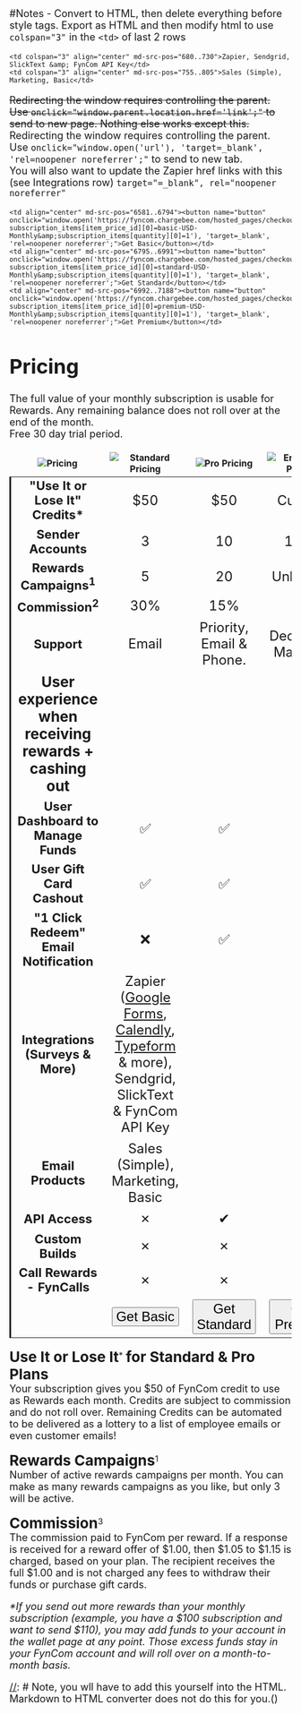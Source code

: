 #Notes - Convert to HTML, then delete everything before style tags.
Export as HTML and then modify html to use `colspan="3"` in the `<td>` of last 2 rows

```
<td colspan="3" align="center" md-src-pos="680..730">Zapier, Sendgrid, SlickText &amp; FynCom API Key</td>
<td colspan="3" align="center" md-src-pos="755..805">Sales (Simple), Marketing, Basic</td>
```

~~Redirecting the window requires controlling the parent. Use `onclick="window.parent.location.href='link';"` to send to new page. Nothing else works except this.~~
Redirecting the window requires controlling the parent. Use `onclick="window.open('url'), 'target=_blank', 'rel=noopener noreferrer';"` to send to new tab. <br>
You will also want to update the Zapier href links with this (see Integrations row) `target="=_blank", rel="noopener noreferrer"`


```
<td align="center" md-src-pos="6581..6794"><button name="button" onclick="window.open('https://fyncom.chargebee.com/hosted_pages/checkout?subscription_items[item_price_id][0]=basic-USD-Monthly&amp;subscription_items[quantity][0]=1'), 'target=_blank', 'rel=noopener noreferrer';">Get Basic</button></td>
<td align="center" md-src-pos="6795..6991"><button name="button" onclick="window.open('https://fyncom.chargebee.com/hosted_pages/checkout?subscription_items[item_price_id][0]=standard-USD-Monthly&amp;subscription_items[quantity][0]=1'), 'target=_blank', 'rel=noopener noreferrer';">Get Standard</button></td>
<td align="center" md-src-pos="6992..7188"><button name="button" onclick="window.open('https://fyncom.chargebee.com/hosted_pages/checkout?subscription_items[item_price_id][0]=premium-USD-Monthly&amp;subscription_items[quantity][0]=1'), 'target=_blank', 'rel=noopener noreferrer';">Get Premium</button></td>
```


[//]: # (You will want to manually add links into the HTML later too.)

# Pricing
The full value of your monthly subscription is usable for Rewards. Any remaining balance does not roll over at the end of the month. <br> Free 30 day trial period.

| ![Pricing](https://fyncom-static-files.s3.us-west-1.amazonaws.com/pricing/Pricing+Graphic+A1.png) |                                                                                             ![Standard Pricing](https://fyncom-static-files.s3.us-west-1.amazonaws.com/pricing/Pricing+Standard+A2_50.png)                                                                                              |                                                  ![Pro Pricing](https://fyncom-static-files.s3.us-west-1.amazonaws.com/pricing/Pricing+Pro+A3_.png)                                                  |                                          ![Enterprise Pricing](https://fyncom-static-files.s3.us-west-1.amazonaws.com/pricing/Pricing+Enterprise+A4.png)                                           |
|:-------------------------------------------------------------------------------------------------:|:-------------------------------------------------------------------------------------------------------------------------------------------------------------------------------------------------------------------------------------------------------------------------------------------------------:|:----------------------------------------------------------------------------------------------------------------------------------------------------------------------------------------------------:|:--------------------------------------------------------------------------------------------------------------------------------------------------------------------------------------------------:|
|                                   "Use It or Lose It" Credits*                                    |                                                                                                                                                   $50                                                                                                                                                   |                                                                                                 $50                                                                                                  |                                                                                               Custom                                                                                               |
|                                          Sender Accounts                                          |                                                                                                                                                    3                                                                                                                                                    |                                                                                                  10                                                                                                  |                                                                                                100+                                                                                                |
|                                   Rewards Campaigns<sup>1</sup>                                   |                                                                                                                                                    5                                                                                                                                                    |                                                                                                  20                                                                                                  |                                                                                             Unlimited                                                                                              |
|                                      Commission<sup>2</sup>                                       |                                                                                                                                                   30%                                                                                                                                                   |                                                                                                 15%                                                                                                  |                                                                                                 5%                                                                                                 |
|                                              Support                                              |                                                                                                                                                  Email                                                                                                                                                  |                                                                                       Priority, Email & Phone.                                                                                       |                                                                                         Dedicated Manager                                                                                          |
|                     **User experience when receiving rewards + cashing out**                      |
|                                  User Dashboard to Manage Funds                                   |                                                                                                                                                    ✅                                                                                                                                                    |                                                                                                  ✅                                                                                                   |                                                                                                 ✅                                                                                                  |
|                                      User Gift Card Cashout                                       |                                                                                                                                                    ✅                                                                                                                                                    |                                                                                                  ✅                                                                                                   |                                                                                                 ✅                                                                                                  |
|                                "1 Click Redeem" Email Notification                                |                                                                                                                                                    ❌                                                                                                                                                    |                                                                                                  ✅                                                                                                   |                                                                                                 ✅                                                                                                  |
|                                   Integrations (Surveys & More)                                   | Zapier ([Google Forms](https://zapier.com/shared/55aa54da57f69cc482d7aca9238c9aee459c3b2), [Calendly](https://zapier.com/shared/d3b8c380ec3e92855d6160075e243e4fc0cab081), [Typeform](https://zapier.com/shared/5605b1ceffcf3fe14d5cdd91717847590d849841) & more), Sendgrid, SlickText & FynCom API Key |
|                                          Email Products                                           |                                                                                                                                    Sales (Simple), Marketing, Basic                                                                                                                                     |
|                                            API Access                                             |                                                                                                                                                &#x2717;                                                                                                                                                 |                                                                                               &#10004;                                                                                               |                                                                                              &#10004;                                                                                              |
|                                           Custom Builds                                           |                                                                                                                                                &#x2717;                                                                                                                                                 |                                                                                               &#x2717;                                                                                               |                                                                                              &#10004;                                                                                              |
|                                      Call Rewards - FynCalls                                      |                                                                                                                                                &#x2717;                                                                                                                                                 |                                                                                               &#x2717;                                                                                               |                                                                                              &#10004;                                                                                              |
|                                                                                                   |                                           <button name="button" onclick="https://fyncom.chargebee.com/hosted_pages/checkout?subscription_items[item_price_id][0]=basic-USD-Monthly&subscription_items[quantity][0]=1"  formtarget="_blank">Get Basic</button>                                           | <button name="button" onclick="https://fyncom.chargebee.com/hosted_pages/checkout?subscription_items[item_price_id][0]=standard-USD-Monthly&subscription_items[quantity][0]=1">Get Standard</button> | <button name="button" onclick="https://fyncom.chargebee.com/hosted_pages/checkout?subscription_items[item_price_id][0]=premium-USD-Monthly&subscription_items[quantity][0]=1">Get Premium</button> |

**Use It or Lose It**<sup>*</sup> **for Standard & Pro Plans** <br>
Your subscription gives you $50 of FynCom credit to use as Rewards each month. Credits are subject to commission and do not roll over.
Remaining Credits can be automated to be delivered as a lottery to a list of employee emails or even customer emails!

**Rewards Campaigns**<sup>1</sup> <br>
Number of active rewards campaigns per month. You can make as many rewards campaigns as you like, but only 3 will be active.

**Commission**<sup>3</sup> <br>
The commission paid to FynCom per reward. If a response is received for a reward offer of $1.00, then $1.05 to $1.15 is charged, based on your plan. The recipient receives the full $1.00 and is not charged any fees to withdraw their funds or purchase gift cards.

_*If you send out more rewards than your monthly subscription (example, you have a $100 subscription and want to send $110), you may add funds to your account
in the wallet page at any point. Those excess funds stay in your FynCom account and will roll over on a month-to-month basis._

[//]: # Note, you wll have to add this yourself into the HTML. Markdown to HTML converter does not do this for you.()
<style>
        th {
            border-right:hidden!important;
            border-left:hidden!important;
            border-top:hidden!important;
            width: 23%;
        }
        th:first-child {
            width: 31%;
        }
        tr {
            border-left:3px solid black;
        }
        table td:first-child {
            font-size: 22px;
            font-weight: bold;
        }
        table td {
            font-size: 24px;
        }
        button {
            font-size: 24px;
        }
        p {
            font-size: 18px;
        }
        strong {
            font-size: 26px;
        }
        h1 {
            font-size: 36px;
        }
</style>
